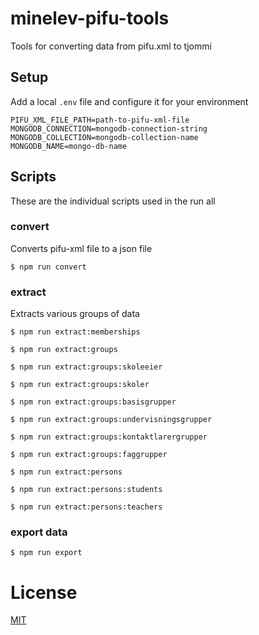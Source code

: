 # minelev-pifu-tools

Tools for converting data from pifu.xml to tjommi

## Setup

Add a local `.env` file and configure it for your environment

```
PIFU_XML_FILE_PATH=path-to-pifu-xml-file
MONGODB_CONNECTION=mongodb-connection-string
MONGODB_COLLECTION=mongodb-collection-name
MONGODB_NAME=mongo-db-name
```

## Scripts
These are the individual scripts used in the run all

### convert
Converts pifu-xml file to a json file

```
$ npm run convert
```

### extract
Extracts various groups of data

```
$ npm run extract:memberships
```

```
$ npm run extract:groups
```

```
$ npm run extract:groups:skoleeier
```

```
$ npm run extract:groups:skoler
```

```
$ npm run extract:groups:basisgrupper
```

```
$ npm run extract:groups:undervisningsgrupper
```

```
$ npm run extract:groups:kontaktlarergrupper
```

```
$ npm run extract:groups:faggrupper
```

```
$ npm run extract:persons
```

```
$ npm run extract:persons:students
```

```
$ npm run extract:persons:teachers
```

### export data

```
$ npm run export
```

# License

[MIT](LICENSE)
